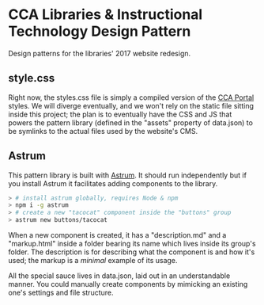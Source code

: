 # CCA Libraries & Instructional Technology Design Pattern

Design patterns for the libraries' 2017 website redesign.

## style.css

Right now, the styles.css file is simply a compiled version of the [CCA Portal](http://portal.cca.edu) styles. We will diverge eventually, and we won't rely on the static file sitting inside this project; the plan is to eventually have the CSS and JS that powers the pattern library (defined in the "assets" property of data.json) to be symlinks to the actual files used by the website's CMS.

## Astrum

This pattern library is built with [Astrum](http://astrum.nodividestudio.com/). It should run independently but if you install Astrum it facilitates adding components to the library.

```sh
> # install astrum globally, requires Node & npm
> npm i -g astrum
> # create a new "tacocat" component inside the "buttons" group
> astrum new buttons/tacocat
```

When a new component is created, it has a "description.md" and a "markup.html" inside a folder bearing its name which lives inside its group's folder. The description is for describing what the component is and how it's used; the markup is a _minimal_ example of its usage.

All the special sauce lives in data.json, laid out in an understandable manner. You could manually create components by mimicking an existing one's settings and file structure.
